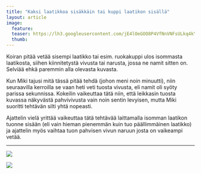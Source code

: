```yaml
---
title: "Kaksi laatikkoa sisäkkäin tai kuppi laatikon sisällä"
layout: article
image:
  feature:
  teaser: https://lh3.googleusercontent.com/jE4lOeGOO8P4VfNnVNFsULkq4kYrrVMJJ87mJsjXyds=w245
  thumb:
---
```


Koiran pitää vetää sisempi laatikko tai esim. ruokakuppi ulos isommasta laatikosta, siihen kiinnitetystä vivusta tai narusta, jossa ne namit sitten on. Selviää ehkä paremmin alla olevasta kuvasta.

Kun Miki tajusi mitä tässä pitää tehdä (johon meni noin minuutti), niin seuraavilla kerroilla se vaan heti veti tuosta vivusta, eli namit oli syöty parissa sekunnissa. Kokeilin vaikeuttaa tätä niin, että leikkasin tuosta kuvassa näkyvästä pahvivivusta vain noin sentin levyisen, mutta Miki suoritti tehtävän silti yhtä nopeasti.

Ajattelin vielä yrittää vaikeuttaa tätä tehtävää laittamalla isomman laatikon tuonne sisään (eli vain hieman pienemmän kuin tuo päällimmäinen laatikko) ja ajattelin myös vaihtaa tuon pahvisen vivun naruun josta on vaikeampi vetää.

---

![](https://lh3.googleusercontent.com/iwLvZH3ZwNqRChgwKbBKG7qoYLj9hSCxcALjUma0Jlo=w800)

![](https://lh3.googleusercontent.com/j9ZgV5DmNXBmsfAk-tGgaOUThBOSuMbEpZJgb8uCE7Y=w800)
